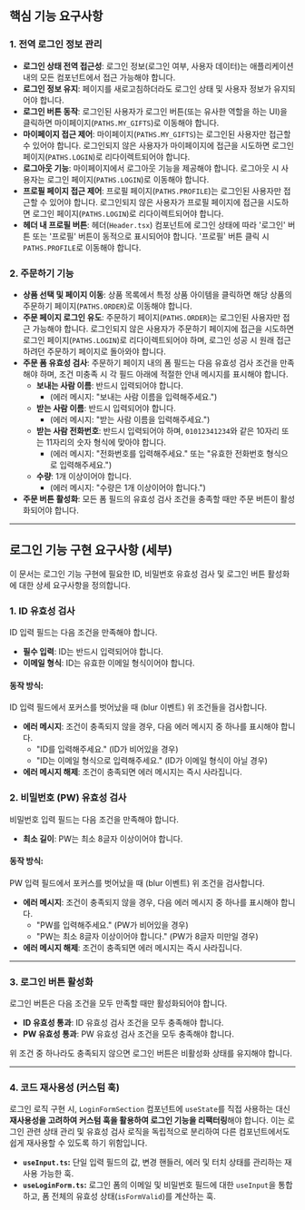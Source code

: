 ## 핵심 기능 요구사항

### 1. 전역 로그인 정보 관리

- **로그인 상태 전역 접근성**: 로그인 정보(로그인 여부, 사용자 데이터)는 애플리케이션 내의 모든 컴포넌트에서 접근 가능해야 합니다.
- **로그인 정보 유지**: 페이지를 새로고침하더라도 로그인 상태 및 사용자 정보가 유지되어야 합니다.
- **로그인 버튼 동작**: 로그인된 사용자가 로그인 버튼(또는 유사한 역할을 하는 UI)을 클릭하면 마이페이지(`PATHS.MY_GIFTS`)로 이동해야 합니다.
- **마이페이지 접근 제어**: 마이페이지(`PATHS.MY_GIFTS`)는 로그인된 사용자만 접근할 수 있어야 합니다. 로그인되지 않은 사용자가 마이페이지에 접근을 시도하면 로그인 페이지(`PATHS.LOGIN`)로 리다이렉트되어야 합니다.
- **로그아웃 기능**: 마이페이지에서 로그아웃 기능을 제공해야 합니다. 로그아웃 시 사용자는 로그인 페이지(`PATHS.LOGIN`)로 이동해야 합니다.
- **프로필 페이지 접근 제어**: 프로필 페이지(`PATHS.PROFILE`)는 로그인된 사용자만 접근할 수 있어야 합니다. 로그인되지 않은 사용자가 프로필 페이지에 접근을 시도하면 로그인 페이지(`PATHS.LOGIN`)로 리다이렉트되어야 합니다.
- **헤더 내 프로필 버튼**: 헤더(`Header.tsx`) 컴포넌트에 로그인 상태에 따라 '로그인' 버튼 또는 '프로필' 버튼이 동적으로 표시되어야 합니다. '프로필' 버튼 클릭 시 `PATHS.PROFILE`로 이동해야 합니다.

### 2. 주문하기 기능

- **상품 선택 및 페이지 이동**: 상품 목록에서 특정 상품 아이템을 클릭하면 해당 상품의 주문하기 페이지(`PATHS.ORDER`)로 이동해야 합니다.
- **주문 페이지 로그인 유도**: 주문하기 페이지(`PATHS.ORDER`)는 로그인된 사용자만 접근 가능해야 합니다. 로그인되지 않은 사용자가 주문하기 페이지에 접근을 시도하면 로그인 페이지(`PATHS.LOGIN`)로 리다이렉트되어야 하며, 로그인 성공 시 원래 접근하려던 주문하기 페이지로 돌아와야 합니다.
- **주문 폼 유효성 검사**: 주문하기 페이지 내의 폼 필드는 다음 유효성 검사 조건을 만족해야 하며, 조건 미충족 시 각 필드 아래에 적절한 안내 메시지를 표시해야 합니다.
  - **보내는 사람 이름**: 반드시 입력되어야 합니다.
    - (에러 메시지: "보내는 사람 이름을 입력해주세요.")
  - **받는 사람 이름**: 반드시 입력되어야 합니다.
    - (에러 메시지: "받는 사람 이름을 입력해주세요.")
  - **받는 사람 전화번호**: 반드시 입력되어야 하며, `01012341234`와 같은 10자리 또는 11자리의 숫자 형식에 맞아야 합니다.
    - (에러 메시지: "전화번호를 입력해주세요." 또는 "유효한 전화번호 형식으로 입력해주세요.")
  - **수량**: 1개 이상이어야 합니다.
    - (에러 메시지: "수량은 1개 이상이어야 합니다.")
- **주문 버튼 활성화**: 모든 폼 필드의 유효성 검사 조건을 충족할 때만 주문 버튼이 활성화되어야 합니다.

---

## 로그인 기능 구현 요구사항 (세부)

이 문서는 로그인 기능 구현에 필요한 ID, 비밀번호 유효성 검사 및 로그인 버튼 활성화에 대한 상세 요구사항을 정의합니다.

### 1. ID 유효성 검사

ID 입력 필드는 다음 조건을 만족해야 합니다.

- **필수 입력**: ID는 반드시 입력되어야 합니다.
- **이메일 형식**: ID는 유효한 이메일 형식이어야 합니다.

#### 동작 방식:

ID 입력 필드에서 포커스를 벗어났을 때 (blur 이벤트) 위 조건들을 검사합니다.

- **에러 메시지**: 조건이 충족되지 않을 경우, 다음 에러 메시지 중 하나를 표시해야 합니다.
  - "ID를 입력해주세요." (ID가 비어있을 경우)
  - "ID는 이메일 형식으로 입력해주세요." (ID가 이메일 형식이 아닐 경우)
- **에러 메시지 해제**: 조건이 충족되면 에러 메시지는 즉시 사라집니다.

### 2. 비밀번호 (PW) 유효성 검사

비밀번호 입력 필드는 다음 조건을 만족해야 합니다.

- **최소 길이**: PW는 최소 8글자 이상이어야 합니다.

#### 동작 방식:

PW 입력 필드에서 포커스를 벗어났을 때 (blur 이벤트) 위 조건을 검사합니다.

- **에러 메시지**: 조건이 충족되지 않을 경우, 다음 에러 메시지 중 하나를 표시해야 합니다.
  - "PW를 입력해주세요." (PW가 비어있을 경우)
  - "PW는 최소 8글자 이상이어야 합니다." (PW가 8글자 미만일 경우)
- **에러 메시지 해제**: 조건이 충족되면 에러 메시지는 즉시 사라집니다.

---

### 3. 로그인 버튼 활성화

로그인 버튼은 다음 조건을 모두 만족할 때만 활성화되어야 합니다.

- **ID 유효성 통과**: ID 유효성 검사 조건을 모두 충족해야 합니다.
- **PW 유효성 통과**: PW 유효성 검사 조건을 모두 충족해야 합니다.

위 조건 중 하나라도 충족되지 않으면 로그인 버튼은 비활성화 상태를 유지해야 합니다.

---

### 4. 코드 재사용성 (커스텀 훅)

로그인 로직 구현 시, `LoginFormSection` 컴포넌트에 `useState`를 직접 사용하는 대신 **재사용성을 고려하여 커스텀 훅을 활용하여 로그인 기능을 리팩터링**해야 합니다. 이는 로그인 관련 상태 관리 및 유효성 검사 로직을 독립적으로 분리하여 다른 컴포넌트에서도 쉽게 재사용할 수 있도록 하기 위함입니다.

- **`useInput.ts`:** 단일 입력 필드의 값, 변경 핸들러, 에러 및 터치 상태를 관리하는 재사용 가능한 훅.
- **`useLoginForm.ts`:** 로그인 폼의 이메일 및 비밀번호 필드에 대한 `useInput`을 통합하고, 폼 전체의 유효성 상태(`isFormValid`)를 계산하는 훅.
